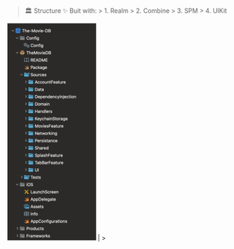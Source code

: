 > 🏛️ Structure                              ✨ Buit with:
                                           > 1. Realm 
                                           > 2. Combine
                                           > 3. SPM
                                           > 4. UIKit 
           

<img src="https://github.com/eminsaleck/The-Movie-DB/blob/main/screenshots/structure.png" width="200px" /> | > 
                                                                                                                

